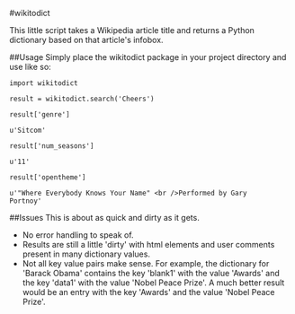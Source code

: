 #wikitodict

This little script takes a Wikipedia article title and returns a
Python dictionary based on that article's infobox.

##Usage
Simply place the wikitodict package in your project directory and
use like so:

```
import wikitodict

result = wikitodict.search('Cheers')

result['genre']

u'Sitcom'

result['num_seasons']

u'11'

result['opentheme']

u'"Where Everybody Knows Your Name" <br />Performed by Gary
Portnoy'
```

##Issues
This is about as quick and dirty as it gets. 

* No error handling to speak of.
* Results are still a little 'dirty' with html elements and user
comments present in many dictionary values.
* Not all key value pairs make sense. For example, the dictionary
for 'Barack Obama' contains the key 'blank1' with the value
'Awards' and the key 'data1' with the value 'Nobel Peace Prize'.
A much better result would be an entry with the key 'Awards' and
the value 'Nobel Peace Prize'.
